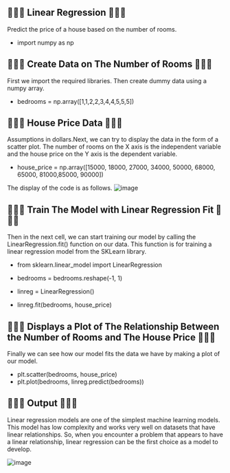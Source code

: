 ## 🍉🍈🍇 Linear Regression 🍇🍈🍉
Predict the price of a house based on the number of rooms.

- import numpy as np
 
## 🍉🍈🍇 Create Data on The Number of Rooms 🍇🍈🍉
First we import the required libraries. Then create dummy data using a numpy array.

- bedrooms = np.array([1,1,2,2,3,4,4,5,5,5])
 
## 🍉🍈🍇 House Price Data 🍇🍈🍉
Assumptions in dollars.Next, we can try to display the data in the form of a scatter plot. The number of rooms on the X axis is the independent variable and the house price on the Y axis is the dependent variable. 

- house_price = np.array([15000, 18000, 27000, 34000, 50000, 68000, 65000, 81000,85000, 90000])

The display of the code is as follows.
![image](https://github.com/diantyapitaloka/Sklearn-Linearregression/assets/147487436/e238c50e-0f5e-4f3e-9ce4-0bd3c763dcb4)

## 🍉🍈🍇 Train The Model with Linear Regression Fit 🍇🍈🍉
Then in the next cell, we can start training our model by calling the LinearRegression.fit() function on our data. This function is for training a linear regression model from the SKLearn library.
- from sklearn.linear_model import LinearRegression

- bedrooms = bedrooms.reshape(-1, 1)
- linreg = LinearRegression()
- linreg.fit(bedrooms, house_price)

## 🍉🍈🍇 Displays a Plot of The Relationship Between the Number of Rooms and The House Price 🍇🍈🍉
Finally we can see how our model fits the data we have by making a plot of our model.
- plt.scatter(bedrooms, house_price)
- plt.plot(bedrooms, linreg.predict(bedrooms))

## 🍉🍈🍇 Output 🍇🍈🍉
Linear regression models are one of the simplest machine learning models. This model has low complexity and works very well on datasets that have linear relationships. So, when you encounter a problem that appears to have a linear relationship, linear regression can be the first choice as a model to develop.

![image](https://github.com/diantyapitaloka/Sklearn-Linearregression/assets/147487436/5822b1a3-2220-4072-89f4-c723caf4b563)
